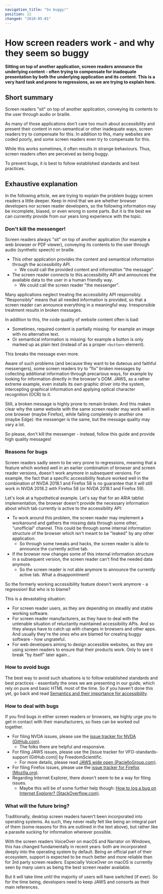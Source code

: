 ```yaml
---
navigation_title: "So buggy!"
position: 12
changed: "2018-05-01"
---
```


# How screen readers work - and why they seem so buggy

**Sitting on top of another application, screen readers announce the underlying content - often trying to compensate for inadequate presentation by both the underlying application and its content. This is a very hard task and prone to regressions, as we are trying to explain here.**

## Short summary

Screen readers "sit" on top of another application, conveying its contents to the user through audio or braille.

As many of those applications don't care too much about accessibility and present their content in non-semantical or other inadequate ways, screen readers try to compensate for this. In addition to this, many websites are coded poorly, and some screen readers even try to compensate for this.

While this works sometimes, it often results in strange behaviours. Thus, screen readers often are perceived as being buggy.

To prevent bugs, it is best to follow established standards and best practices.

## Exhaustive explanation

In the following article, we are trying to explain the problem buggy screen readers a little deeper. Keep in mind that we are whether browser developers nor screen reader developers, so the following information may be incomplete, biased, or even wrong in some parts. But it is the best we can currently provide from our years long experience with the topic.

### Don't kill the messenger!

Screen readers always "sit" on top of another application (for example a web browser or PDF viewer), conveying its contents to the user through audio (synthetic speech) or braille.

- This other application provides the content and semantical information through the accessibility API.
    - We could call the provided content and information "the message".
- The screen reader connects to this accessibility API and announces the available data to the user in a human friendly way.
    - We could call the screen reader "the messenger".

Many applications neglect treating the accessibility API responsibly. "Responsibly" means that all needed information is provided, so that a screen reader can announce everything in a meaningful way. Irresponsible treatment results in broken messages.

In addition to this, the code quality of website content often is bad:

- Sometimes, required content is partially missing: for example an image with no alternative text.
- Or semantical information is missing: for example a button is only marked up as plain text (instead of as a proper `<button>` element).

This breaks the message even more.

Aware of such problems (and because they want to be duteous and faithful messengers), some screen readers try to "fix" broken messages by collecting additional information through precarious ways, for example by looking for information directly in the browser's DOM. JAWS, as a rather extreme example, even installs its own graphic driver into the system, intercepting graphical information and applying optical character recognition (OCR) to it.

Still, a broken message is highly prone to remain broken. And this makes clear why the same website with the same screen reader may work well in one browser (maybe Firefox), while failing completely in another one (maybe Edge): the messenger is the same, but the message quality may vary a lot.

So please, don't kill the messenger - instead, follow this guide and provide high quality messages!

### Reasons for bugs

Screen readers sadly seem to be very prone to regressions, meaning that a feature which worked well in an earlier combination of browser and screen reader versions, doesn't work anymore in subsequent versions. For example, the fact that a specific accessibility feature worked well in the combination of NVDA 2018.1 and Firefox 58 is no guarantee that it will still work in NVDA 2018.2 with Firefox 58 (or NVDA 2018.1 and Firefox 59).

Let's look at a hypothetical example. Let's say that for an ARIA tablist implementation, the browser doesn't provide the necessary information about which tab currently is active to the accessibility API:

- To work around this problem, the screen reader may implement a workaround and gathers the missing data through some other, "unofficial" channel. This could be through some internal information structure of the browser which isn't meant to be "leaked" by any other application.
    - So through some tweaks and hacks, the screen reader is able to announce the currently active tab.
- If the browser now changes some of this internal information structure in a subsequent version, the screen reader can't find the needed data anymore.
    - So the screen reader is not able anymore to announce the currently active tab. What a disappointment!

So the formerly working accessibility feature doesn't work anymore - a regression! But who is to blame?

This is a devastating situation:

- For screen reader users, as they are depending on steadily and stable working software.
- For screen reader manufacturers, as they have to deal with the untenable situation of reluctantly maintained accessibility APIs. And so they always have to catch up with changes in browsers and other apps. And usually they're the ones who are blamed for creating buggy software - how ungrateful.
- For web developers aiming to design accessible websites, as they are using screen readers to ensure that their products work. Only to see it break "by itself" later again...

### How to avoid bugs

The best way to avoid such situations is to follow established standards and best practices - essentially the ones we are presenting in our guide, which rely on pure and basic HTML most of the time. So if you haven't done this yet, go back and read [Semantics and their importance for accessibility](/knowledge/semantics).

### How to deal with bugs

If you find bugs in either screen readers or browsers, we highly urge you to get in contact with their manufacturers, so fixes can be worked out together.

- For filing NVDA issues, please use the [issue tracker for NVDA (GitHub.com)](https://github.com/nvaccess/nvda/issues).
    - The folks there are helpful and responsive.
- For filing JAWS issues, please use the [issue tracker for VFO-standards-support (GitHub.com)] by FreedomScientific.
    - For more details, please read [JAWS wide open (PacielloGroup.com)](https://developer.paciellogroup.com/blog/2017/10/jaws-wide-open/).
- For filing Firefox issues, please use the [issue tracker for Firefox (Mozilla.org)](https://bugzilla.mozilla.org).
- Regarding Internet Explorer, there doesn't seem to be a way for filing issues.
    - Maybe this will be of some further help though: [How to log a bug on Internet Explorer? (StackOverflow.com)](https://stackoverflow.com/questions/258168/how-to-log-a-bug-on-internet-explorer).

### What will the future bring?

Traditionally, desktop screen readers haven't been incorporated into operating systems. As such, they never really felt like being an integral part of them (some reasons for this are outlined in the text above), but rather like a parasite sucking for information wherever possible.

With the screen readers VoiceOver on macOS and Narrator on Windows, this has changed fundamentally in recent years: both are incorporated deeply into the operating system by default. Being an official part of their ecosystem, support is expected to be much better and more reliable than for 3rd party screen readers. Especially VoiceOver on macOS is currently seen by many users as being the best screen reader available.

But it will take time until the majority of users will have switched (if ever). So for the time being, developers need to keep JAWS and consorts as their main references.
